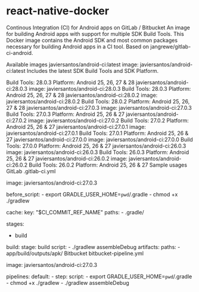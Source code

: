 # react-native-docker

Continous Integration (CI) for Android apps on GitLab / Bitbucket
An image for building Android apps with support for multiple SDK Build Tools. This Docker image contains the Android SDK and most common packages necessary for building Android apps in a CI tool. Based on jangrewe/gitlab-ci-android.

Available images
javiersantos/android-ci:latest
image: javiersantos/android-ci:latest
Includes the latest SDK Build Tools and SDK Platform.

Build Tools: 28.0.3
Platform: Android 25, 26, 27 & 28
javiersantos/android-ci:28.0.3
image: javiersantos/android-ci:28.0.3
Build Tools: 28.0.3
Platform: Android 25, 26, 27 & 28
javiersantos/android-ci:28.0.2
image: javiersantos/android-ci:28.0.2
Build Tools: 28.0.2
Platform: Android 25, 26, 27 & 28
javiersantos/android-ci:27.0.3
image: javiersantos/android-ci:27.0.3
Build Tools: 27.0.3
Platform: Android 25, 26 & 27
javiersantos/android-ci:27.0.2
image: javiersantos/android-ci:27.0.2
Build Tools: 27.0.2
Platform: Android 25, 26 & 27
javiersantos/android-ci:27.0.1
image: javiersantos/android-ci:27.0.1
Build Tools: 27.0.1
Platform: Android 25, 26 & 27
javiersantos/android-ci:27.0.0
image: javiersantos/android-ci:27.0.0
Build Tools: 27.0.0
Platform: Android 25, 26 & 27
javiersantos/android-ci:26.0.3
image: javiersantos/android-ci:26.0.3
Build Tools: 26.0.3
Platform: Android 25, 26 & 27
javiersantos/android-ci:26.0.2
image: javiersantos/android-ci:26.0.2
Build Tools: 26.0.2
Platform: Android 25, 26 & 27
Sample usages
GitLab
.gitlab-ci.yml

image: javiersantos/android-ci:27.0.3

before_script:
    - export GRADLE_USER_HOME=`pwd`/.gradle
    - chmod +x ./gradlew

cache:
  key: "$CI_COMMIT_REF_NAME"
  paths:
     - .gradle/

stages:
  - build

build:
  stage: build
  script:
     - ./gradlew assembleDebug
  artifacts:
    paths:
      - app/build/outputs/apk/
Bitbucket
bitbucket-pipeline.yml

image: javiersantos/android-ci:27.0.3

pipelines:
  default:
    - step:
        script:
          - export GRADLE_USER_HOME=`pwd`/.gradle
          - chmod +x ./gradlew
          - ./gradlew assembleDebug